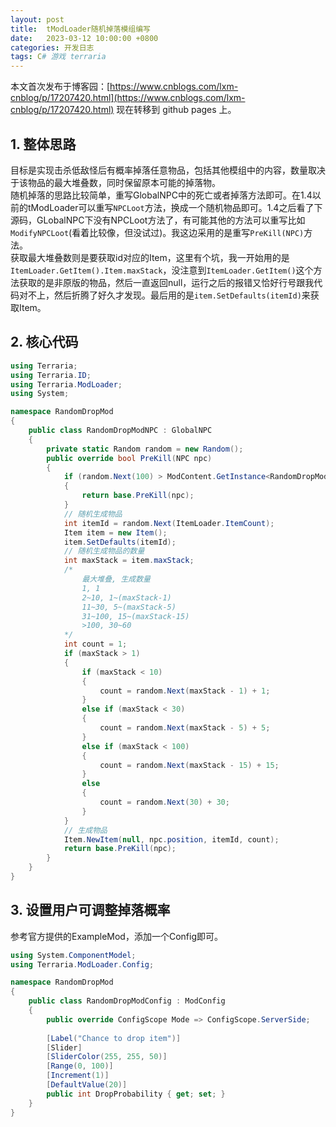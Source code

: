 ```yaml
---
layout: post
title:  tModLoader随机掉落模组编写
date:   2023-03-12 10:00:00 +0800
categories: 开发日志
tags: C# 游戏 terraria
---
```

本文首次发布于博客园：[https://www.cnblogs.com/lxm-cnblog/p/17207420.html](https://www.cnblogs.com/lxm-cnblog/p/17207420.html)
现在转移到 github pages 上。

## 1. 整体思路
目标是实现击杀低敌怪后有概率掉落任意物品，包括其他模组中的内容，数量取决于该物品的最大堆叠数，同时保留原本可能的掉落物。<br>
随机掉落的思路比较简单，重写GlobalNPC中的死亡或者掉落方法即可。在1.4以前的tModLoader可以重写`NPCLoot`方法，换成一个随机物品即可。1.4之后看了下源码，GLobalNPC下没有NPCLoot方法了，有可能其他的方法可以重写比如`ModifyNPCLoot`(看着比较像，但没试过)。我这边采用的是重写`PreKill(NPC)`方法。<br>
获取最大堆叠数则是要获取id对应的Item，这里有个坑，我一开始用的是`ItemLoader.GetItem().Item.maxStack`，没注意到`ItemLoader.GetItem()`这个方法获取的是非原版的物品，然后一直返回null，运行之后的报错又恰好行号跟我代码对不上，然后折腾了好久才发现。最后用的是`item.SetDefaults(itemId)`来获取Item。

## 2. 核心代码
```csharp
using Terraria;
using Terraria.ID;
using Terraria.ModLoader;
using System;

namespace RandomDropMod
{
    public class RandomDropModNPC : GlobalNPC
    {
        private static Random random = new Random();
        public override bool PreKill(NPC npc)
        {
            if (random.Next(100) > ModContent.GetInstance<RandomDropModConfig>().DropProbability)
            {
                return base.PreKill(npc);
            }
            // 随机生成物品
            int itemId = random.Next(ItemLoader.ItemCount);
            Item item = new Item();
            item.SetDefaults(itemId);
            // 随机生成物品的数量
            int maxStack = item.maxStack;
            /*
                最大堆叠, 生成数量
                1, 1
                2~10, 1~(maxStack-1)
                11~30, 5~(maxStack-5)
                31~100, 15~(maxStack-15)
                >100, 30~60
            */
            int count = 1;
            if (maxStack > 1)
            {
                if (maxStack < 10)
                {
                    count = random.Next(maxStack - 1) + 1;
                }
                else if (maxStack < 30)
                {
                    count = random.Next(maxStack - 5) + 5;
                }
                else if (maxStack < 100)
                {
                    count = random.Next(maxStack - 15) + 15;
                }
                else
                {
                    count = random.Next(30) + 30;
                }
            }
            // 生成物品
            Item.NewItem(null, npc.position, itemId, count);
            return base.PreKill(npc);
        }
    }
}
```

## 3. 设置用户可调整掉落概率
参考官方提供的ExampleMod，添加一个Config即可。
```csharp
using System.ComponentModel;
using Terraria.ModLoader.Config;

namespace RandomDropMod
{
    public class RandomDropModConfig : ModConfig
    {
        public override ConfigScope Mode => ConfigScope.ServerSide;
        
        [Label("Chance to drop item")]
        [Slider]
        [SliderColor(255, 255, 50)]
        [Range(0, 100)]
        [Increment(1)]
        [DefaultValue(20)]
        public int DropProbability { get; set; }
    }
}
```
